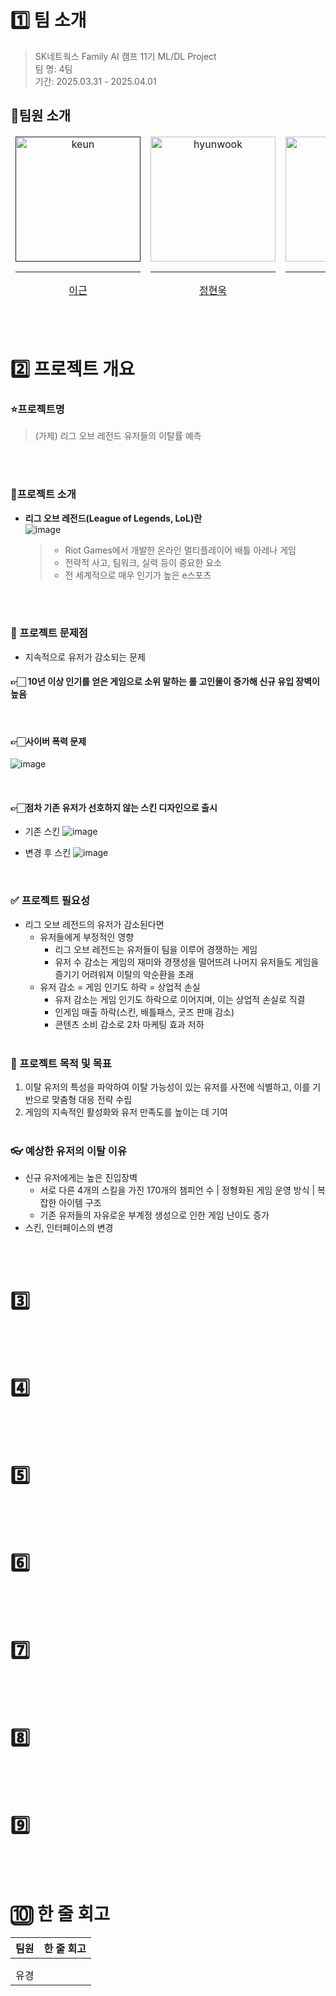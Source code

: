 # 

# 1️⃣ 팀 소개
> SK네트웍스 Family AI 캠프 11기 ML/DL Project<br/>
> 팀 명: 4팀 <br/>
> 기간: 2025.03.31 - 2025.04.01<br/>

## 👤팀원 소개

<table align="center">
  <thead>
    <td align="center">
      <a href="">
        <img src="" height="200" width="200" alt="keun"/><br /><hr/>
        이근
      </a><br />
    </td>
    <td align="center">
      <a href="https://github.com/HybuKimo">
        <img src="https://github.com/HybuKimo.png" width="200" alt="hyunwook"/><br /><hr/>
        정현욱
      </a><br />
    </td>
    <td align="center">
      <a href="https://github.com/yugyeongh">
        <img src="https://github.com/yugyeongh.png" width="200" alt="yugyeong"/><br /><hr/>
        현유경
      </a><br />
    </td>
    <td align="center">
      <a href="https://github.com/yugyeongh">
        <img src="" width="200" alt="hansol"/><br /><hr/>
        김한솔
      </a><br />
    </td>
    <td align="center">
      <a href="https://github.com/yugyeongh">
        <img src="" width="200" alt="jonghyun"/><br /><hr/>
        안종현
      </a><br />
    </td>
  </thead>
</table>

<br/><br/>

# 2️⃣ 프로젝트 개요
### ⭐프로젝트명
> (가제) 리그 오브 레전드 유저들의 이탈률 예측

<br/><br/>
### 🌳프로젝트 소개
- **리그 오브 레전드(League of Legends, LoL)란** <br/>
![image](https://github.com/user-attachments/assets/943d1e95-ea9f-487c-8ca2-fd5aa94020a8)
  > - Riot Games에서 개발한 온라인 멀티플레이어 배틀 아레나 게임<br/>
  > - 전략적 사고, 팀워크, 실력 등이 중요한 요소 <br/>
  > - 전 세계적으로 매우 인기가 높은 e스포츠

<br/><br/>

### 🚨 프로젝트 문제점
- 지속적으로 유저가 감소되는 문제

#### 👉🏻 10년 이상 인기를 얻은 게임으로 소위 말하는 롤 고인물이 증가해 신규 유입 장벽이 높음 

<br/>

#### 👉🏻사이버 폭력 문제
![image](https://github.com/user-attachments/assets/f963c0f8-67af-4116-9e31-aae6ab347a47)

<br/>

#### 👉🏻점차 기존 유저가 선호하지 않는 스킨 디자인으로 출시
- 기존 스킨 
![image](https://github.com/user-attachments/assets/e63bfe6c-0af9-4a0b-aa8f-2dcd0f245d95)

- 변경 후 스킨
![image](https://github.com/user-attachments/assets/10279864-0749-4aea-abc7-8ecbee78e4a8)

<br/>

### ✅ 프로젝트 필요성
- 리그 오브 레전드의 유저가 감소된다면 <br/>
  - 유저들에게 부정적인 영향 <br/>
    - 리그 오브 레전드는 유저들이 팀을 이루어 경쟁하는 게임
    - 유저 수 감소는 게임의 재미와 경쟁성을 떨어뜨려 나머지 유저들도 게임을 즐기기 어려워져 이탈의 악순환을 초래 <br/>
  - 유저 감소 = 게임 인기도 하락 = 상업적 손실 <br/>
    - 유저 감소는 게임 인기도 하락으로 이어지며, 이는 상업적 손실로 직결
    - 인게임 매출 하락(스킨, 배틀패스, 굿즈 판매 감소)
    - 콘텐츠 소비 감소로 2차 마케팅 효과 저하
<br/><br/>

### 🤖 프로젝트 목적 및 목표
1. 이탈 유저의 특성을 파악하여 이탈 가능성이 있는 유저를 사전에 식별하고, 이를 기반으로 맞춤형 대응 전략 수립
2. 게임의 지속적인 활성화와 유저 만족도를 높이는 데 기여
<br/><br/>

### 👓 예상한 유저의 이탈 이유
- 신규 유저에게는 높은 진입장벽
  - 서로 다른 4개의 스킬을 가진 170개의 챔피언 수 | 정형화된 게임 운영 방식 | 복잡한 아이템 구조
  - 기존 유저들의 자유로운 부계정 생성으로 인한 게임 난이도 증가
- 스킨, 인터페이스의 변경

<br/><br/>

# 3️⃣ 

<br/><br/>

# 4️⃣ 
<br/><br/>

# 5️⃣ 

<br/><br/>

# 6️⃣ 

<br/><br/>

# 7️⃣ 


<br/><br/>

# 8️⃣ 

  
<br/><br/>
# 9️⃣ 

<br/><br/>

# 🔟 한 줄 회고
| 팀원  | 한 줄 회고                 |
|-------|----------------------------|
|  |  |
|  |  |
| 유경  |  |
